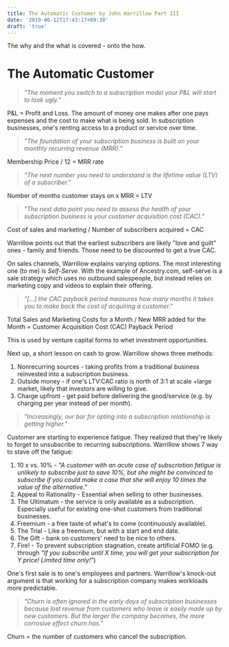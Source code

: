 ```yaml
---
title: The Automatic Customer by John Warrillow Part III
date: '2019-06-12T17:43:17+09:30'
draft: 'true'
---
```

The why and the what is covered - onto the how.

# The Automatic Customer

> _"The moment you switch to a subscription model your P&L will start to look ugly."_

P&L = Profit and Loss. The amount of money one makes after one pays expenses and the cost to make what is being sold. In subscription businesses, one's renting access to a product or service over time.

> _"The foundation of your subscription business is built on your monthly recurring revenue (MRR)."_

Membership Price / 12 = MRR rate

> _"The next number you need to understand is the lifetime value (LTV) of a subscriber."_

Number of months customer stays on x MRR = LTV

> _"The next data point you need to assess the health of your subscription business is your customer acquisition cost (CAC)."_

Cost of sales and marketing / Number of subscribers acquired = CAC

Warrillow points out that the earliest subscribers are likely "love and guilt" ones - family and friends. Those need to be discounted to get a true CAC.

On sales channels, Warrillow explains varying options. The most interesting one (to me) is _Self-Serve_. With the example of Ancestry.com, self-serve is a sale strategy which uses no outbound salespeople, but instead  relies on marketing copy and videos to explain their offering.

> _"\[...] the CAC payback period measures how many months it takes you to make back the cost of acquiring a customer."_

 Total Sales and Marketing Costs for a Month / New MRR added for the Month = Customer Acquisition Cost (CAC) Payback Period

This is used by venture capital forms to whet investment opportunities.

Next up, a short lesson on cash to grow. Warrillow shows three methods:

1. Nonrecurring sources - taking profits from a traditional business reinvested into a subscription business.
2. Outside money - if one's LTV:CAC ratio is north of 3:1 at scale +large market, likely that investors are willing to give.
3. Charge upfront - get paid before delivering the good/service (e.g. by charging per year instead of per month).

> _"Increasingly, our bar for opting into a subscription relationship is getting higher."_

Customer are starting to experience fatigue. They realized that they're likely to forget to unsubscribe to recurring subscriptions. Warrillow shows 7 way to stave off the fatigue:

1. 10 x vs. 10% - _"A customer with an acute case of subscriotion fatigue is unlikely to subscribe just to save 10%, but she might be convinced to subscribe if you could make a case that she will enjoy 10 times the value of the alternative."_
2. Appeal to Rationality - Essential when selling to other businesses.
3. The Ultimatum - the service is only available as a subscription. Especially useful for existing one-shot customers from traditional businesses.
4. Freemium - a free taste of what's to come (continuously available).
5. The Trial - Like a freemium, but with a start and end date.
6. The Gift - bank on customers' need to be nice to others.
7.  Fire! - To prevent subscription stagnation, create artificial FOMO (e.g. through _"If you subscribe until X time, you will get your subscription for Y price! Limited time only!"_)

One's first sale is to one's employees and partners. Warrillow's knock-out argument is that working for a subscription company makes workloads more predictable.

> _"Churn is often ignored in the early days of subscription businesses because lost revenue from customers who leave is easily made up by new customers. But the larger the company becomes, the more corrosive effect churn has."_

Churn = the number of customers who cancel the subscription.
